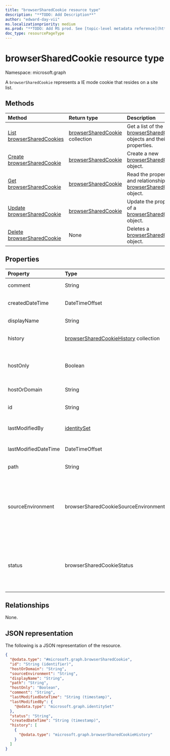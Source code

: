 ```yaml
---
title: "browserSharedCookie resource type"
description: "**TODO: Add Description**"
author: "edward-day-vii"
ms.localizationpriority: medium
ms.prod: "**TODO: Add MS prod. See [topic-level metadata reference](https://aka.ms/msgo?pagePath=API/Document/Guidelines/Metadata)**"
doc_type: resourcePageType
---
```


# browserSharedCookie resource type

Namespace: microsoft.graph


A `browserSharedCookie` represents a IE mode cookie that resides on a site list.

## Methods
|Method|Return type|Description|
|:---|:---|:---|
|[List browserSharedCookies](../api/browsersitelist-list-sharedcookies.md)|[browserSharedCookie](../resources/browsersharedcookie.md) collection|Get a list of the [browserSharedCookie](../resources/browsersharedcookie.md) objects and their properties.|
|[Create browserSharedCookie](../api/browsersitelist-post-sharedcookies.md)|[browserSharedCookie](../resources/browsersharedcookie.md)|Create a new [browserSharedCookie](../resources/browsersharedcookie.md) object.|
|[Get browserSharedCookie](../api/browsersharedcookie-get.md)|[browserSharedCookie](../resources/browsersharedcookie.md)|Read the properties and relationships of a [browserSharedCookie](../resources/browsersharedcookie.md) object.|
|[Update browserSharedCookie](../api/browsersharedcookie-update.md)|[browserSharedCookie](../resources/browsersharedcookie.md)|Update the properties of a [browserSharedCookie](../resources/browsersharedcookie.md) object.|
|[Delete browserSharedCookie](../api/browsersitelist-delete-sharedcookies.md)|None|Deletes a [browserSharedCookie](../resources/browsersharedcookie.md) object.|

## Properties
|Property|Type|Description|
|:---|:---|:---|
|comment|String|The comment for the shared cookie|
|createdDateTime|DateTimeOffset|The date and time that the shared cookie was created|
|displayName|String|The name of the cookie|
|history|[browserSharedCookieHistory](../resources/browsersharedcookiehistory.md) collection|The history of modifications made to the cookie.|
|hostOnly|Boolean|An attribute that controls whether a cookie is a host-only or domain cookie|
|hostOrDomain|String|The URL of the cookie|
|id|String|The unique identifier of the cookie|
|lastModifiedBy|[identitySet](../resources/identityset.md)|The user who last modified the cookie.|
|lastModifiedDateTime|DateTimeOffset|The date and time that the cookie was last modified.|
|path|String|The path of the cookie|
|sourceEnvironment|browserSharedCookieSourceEnvironment|Specifies how the cookies are shared between Microsoft Edge and Internet Explorer.The possible values are: `microsoftEdge`, `internetExplorer11`, `both`, `unknownFutureValue`.|
|status|browserSharedCookieStatus|The status of the cookie. The possible values are: `published`, `pendingAdd`, `pendingEdit`, `pendingDelete`, `unknownFutureValue`.|

## Relationships
None.

## JSON representation
The following is a JSON representation of the resource.
<!-- {
  "blockType": "resource",
  "keyProperty": "id",
  "@odata.type": "microsoft.graph.browserSharedCookie",
  "openType": false
}
-->
``` json
{
  "@odata.type": "#microsoft.graph.browserSharedCookie",
  "id": "String (identifier)",
  "hostOrDomain": "String",
  "sourceEnvironment": "String",
  "displayName": "String",
  "path": "String",
  "hostOnly": "Boolean",
  "comment": "String",
  "lastModifiedDateTime": "String (timestamp)",
  "lastModifiedBy": {
    "@odata.type": "microsoft.graph.identitySet"
  },
  "status": "String",
  "createdDateTime": "String (timestamp)",
  "history": [
    {
      "@odata.type": "microsoft.graph.browserSharedCookieHistory"
    }
  ]
}
```

